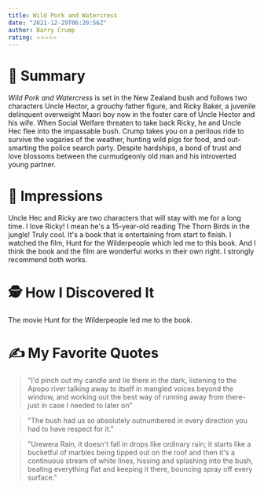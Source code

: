 ```yaml
---
title: Wild Pork and Watercress
date: "2021-12-29T06:20:56Z"
author: Barry Crump
rating: ⭐⭐⭐⭐⭐
---
```


<style>

</style>


# 🚀 Summary
<i>Wild Pork and Watercress</i> is set in the New Zealand bush and follows two characters Uncle Hector, a grouchy father figure, and Ricky Baker, a juvenile delinquent overweight Maori boy now in the foster care of Uncle Hector and his wife. When Social Welfare threaten to take back Ricky, he and Uncle Hec flee into the impassable bush. Crump takes you on a perilous ride to survive the vagaries of the weather, hunting wild pigs for food, and out-smarting the police search party. Despite hardships, a bond of trust and love blossoms between the curmudgeonly old man and his introverted young partner. 

# 🎨 Impressions
Uncle Hec and Ricky are two characters that will stay with me for a long time. I love Ricky! I mean he's a 15-year-old reading The Thorn Birds in the jungle! Truly cool. It's a book that is entertaining from start to finish. I watched the film, Hunt for the Wilderpeople which led me to this book. And I think the book and the film are wonderful works in their own right. I strongly recommend both works.

# 🕵 How I Discovered It
The movie Hunt for the Wilderpeople led me to the book.
 
# ✍️ My Favorite Quotes
> "I'd pinch out my candle and lie there in the dark, listening to the Apopo river talking away to itself in mangled voices beyond the window, and working out the best way of running away from there- just in case I needed to later on"

> "The bush had us so absolutely outnumbered in every direction you had to have respect for it." 

> "Urewera Rain, it doesn't fall in drops like ordinary rain; it starts like a bucketful of marbles being tipped out on the roof and then it's a continuous stream of white lines, hissing and splashing into the bush, beating everything flat and keeping it there, bouncing spray off every surface."